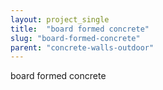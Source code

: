 ```yaml
---
layout: project_single
title:  "board formed concrete"
slug: "board-formed-concrete"
parent: "concrete-walls-outdoor"
---
```

board formed concrete